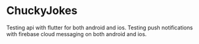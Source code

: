 # ChuckyJokes

Testing api with flutter for both android and ios.
Testing push notifications with firebase cloud messaging on both android
and ios.